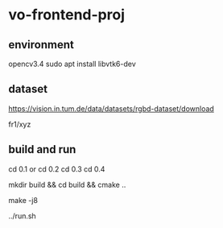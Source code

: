 # vo-frontend-proj

## environment 

opencv3.4
sudo apt install libvtk6-dev 

## dataset 

https://vision.in.tum.de/data/datasets/rgbd-dataset/download

fr1/xyz

## build and run 
cd 0.1 or 
cd 0.2 
cd 0.3 
cd 0.4 

mkdir build && cd build && cmake ..

make -j8

../run.sh


